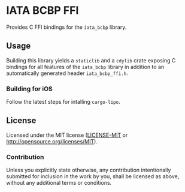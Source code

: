 
# IATA BCBP FFI
Provides C FFI bindings for the `iata_bcbp` library.

## Usage
Building this library yields a `staticlib` and a `cdylib` crate
exposing C bindings for all features of the `iata_bcbp` library in addition
to an automatically generated header `iata_bcbp_ffi.h`.

### Building for iOS
Follow the latest steps for intalling `cargo-lipo`.

## License

Licensed under the MIT license ([LICENSE-MIT](LICENSE-MIT) or http://opensource.org/licenses/MIT).

### Contribution

Unless you explicitly state otherwise, any contribution intentionally submitted for inclusion in the work by you,
shall be licensed as above, without any additional terms or conditions.
